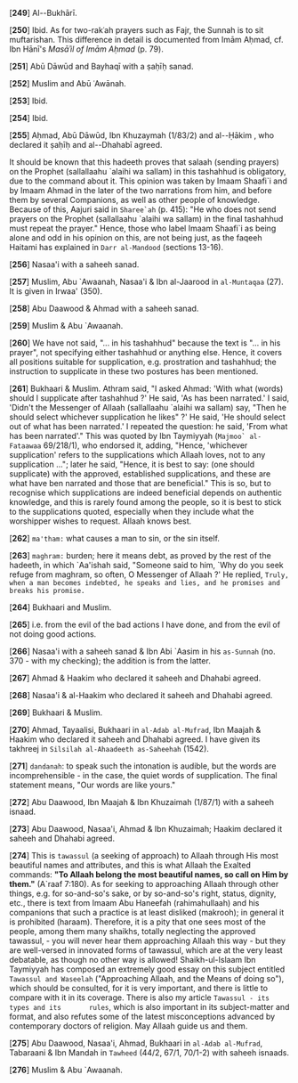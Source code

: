 [**249**] Al--Bukhārī.

[**250**] Ibid. As for two-rakʿah prayers such as Fajr, the Sunnah is to sit muftarishan. This difference in detail is documented from Imām Aḥmad, cf. Ibn Hānī's _Masāʾil of Imām Aḥmad_ (p. 79).

[**251**] Abū Dāwūd and Bayhaqī with a ṣaḥīḥ sanad.

[**252**] Muslim and Abū ʿAwānah.

[**253**] Ibid.

[**254**] Ibid.

[**255**] Aḥmad, Abū Dāwūd, Ibn Khuzaymah (1/83/2) and al--Ḥākim , who declared it ṣaḥīḥ and al--Dhahabī agreed.

It should be known that this hadeeth proves that salaah (sending prayers) on the Prophet (sallallaahu \`alaihi wa sallam) in this tashahhud is obligatory, due to the command about it. This opinion was taken by Imaam Shaafi\`i and by Imaam Ahmad in the later of the two narrations from him, and before them by several Companions, as well as other people of knowledge. Because of this, Aajuri said in `` Sharee`ah `` (p. 415): \"He who does not send prayers on the Prophet (sallallaahu \`alaihi wa sallam) in the final tashahhud must repeat the prayer.\" Hence, those who label Imaam Shaafi\`i as being alone and odd in his opinion on this, are not being just, as the faqeeh Haitami has explained in `Darr al-Mandood` (sections 13-16).

[**256**] Nasaa\'i with a saheeh sanad.

[**257**] Muslim, Abu \`Awaanah, Nasaa\'i & Ibn al-Jaarood in `al-Muntaqaa` (27). It is given in Irwaa\' (350).

[**258**] Abu Daawood & Ahmad with a saheeh sanad.

[**259**] Muslim & Abu \`Awaanah.

[**260**] We have not said, \"... in his tashahhud\" because the text is \"... in his prayer\", not specifying either tashahhud or anything else. Hence, it covers all positions suitable for supplication, e.g. prostration and tashahhud; the instruction to supplicate in these two postures has been mentioned.

[**261**] Bukhaari & Muslim. Athram said, \"I asked Ahmad: \'With what (words) should I supplicate after tashahhud ?\' He said, \'As has been narrated.\' I said, \'Didn\'t the Messenger of Allaah (sallallaahu \`alaihi wa sallam) say, \"Then he should select whichever supplication he likes\" ?\' He said, \'He should select out of what has been narrated.\' I repeated the question: he said, \'From what has been narrated\'.\" This was quoted by Ibn Taymiyyah (`` Majmoo` al-Fataawaa `` 69/218/1), who endorsed it, adding, \"Hence, \'whichever supplication\' refers to the supplications which Allaah loves, not to any supplication ...\"; later he said, \"Hence, it is best to say: (one should supplicate) with the approved, established supplications, and these are what have ben narrated and those that are beneficial.\" This is so, but to recognise which supplications are indeed beneficial depends on authentic knowledge, and this is rarely found among the people, so it is best to stick to the supplications quoted, especially when they include what the worshipper wishes to request. Allaah knows best.

[**262**] `ma'tham:` what causes a man to sin, or the sin itself.

[**263**] `maghram:` burden; here it means debt, as proved by the rest of the hadeeth, in which \`Aa\'ishah said, \"Someone said to him, \`Why do you seek refuge from maghram, so often, O Messenger of Allaah ?\' He replied, `Truly, when a man becomes indebted, he speaks and lies, and he promises and breaks his promise.`

[**264**] Bukhaari and Muslim.

[**265**] i.e. from the evil of the bad actions I have done, and from the evil of not doing good actions.

[**266**] Nasaa\'i with a saheeh sanad & Ibn Abi \`Aasim in his `as-Sunnah` (no. 370 - with my checking); the addition is from the latter.

[**267**] Ahmad & Haakim who declared it saheeh and Dhahabi agreed.

[**268**] Nasaa\'i & al-Haakim who declared it saheeh and Dhahabi agreed.

[**269**] Bukhaari & Muslim.

[**270**] Ahmad, Tayaalisi, Bukhaari in `al-Adab al-Mufrad`, Ibn Maajah & Haakim who declared it saheeh and Dhahabi agreed. I have given its takhreej in `Silsilah al-Ahaadeeth as-Saheehah` (1542).

[**271**] `dandanah`: to speak such the intonation is audible, but the words are incomprehensible - in the case, the quiet words of
supplication. The final statement means, \"Our words are like yours.\"

[**272**] Abu Daawood, Ibn Maajah & Ibn Khuzaimah (1/87/1) with a saheeh isnaad.

[**273**] Abu Daawood, Nasaa\'i, Ahmad & Ibn Khuzaimah; Haakim declared it saheeh and Dhahabi agreed.

[**274**] This is `tawassul` (a seeking of approach) to Allaah through His most beautiful names and attributes, and this is what Allaah the Exalted commands: **\"To Allaah belong the most beautiful names, so call on Him by them.\"** (A\`raaf 7:180). As for seeking to approaching Allaah through other things, e.g. for so-and-so\'s sake, or by so-and-so\'s right, status, dignity, etc., there is text from Imaam Abu Haneefah (rahimahullaah) and his companions that such a practice is at least disliked (makrooh); in general it is prohibited (haraam). Therefore, it is a pity that one sees most of the people, among them many shaikhs, totally neglecting the approved tawassul, - you will never hear them approaching Allaah this way - but they are well-versed in innovated forms of tawassul, which are at the very least debatable, as though no other way is allowed! Shaikh-ul-Islaam Ibn Taymiyyah has composed an extremely good essay on this subject entitled `Tawassul and Waseelah` (\"Approaching Allaah, and the Means of doing so\"), which should be consulted, for it is very important, and there is little to compare with it in its coverage. There is also my article `Tawassul - its types and its       rules`, which is also important in its subject-matter and format, and also refutes some of the latest misconceptions advanced by contemporary doctors of religion. May Allaah guide us and them.

[**275**] Abu Daawood, Nasaa\'i, Ahmad, Bukhaari in `al-Adab al-Mufrad`, Tabaraani & Ibn Mandah in `Tawheed` (44/2, 67/1, 70/1-2) with saheeh isnaads.

[**276**] Muslim & Abu \`Awaanah.


